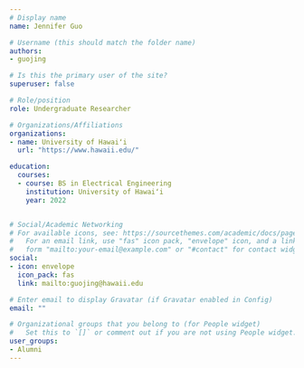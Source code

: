 ```yaml
---
# Display name
name: Jennifer Guo

# Username (this should match the folder name)
authors:
- guojing

# Is this the primary user of the site?
superuser: false

# Role/position
role: Undergraduate Researcher

# Organizations/Affiliations
organizations:
- name: University of Hawaiʻi
  url: "https://www.hawaii.edu/"

education:
  courses:
  - course: BS in Electrical Engineering
    institution: University of Hawaiʻi
    year: 2022


# Social/Academic Networking
# For available icons, see: https://sourcethemes.com/academic/docs/page-builder/#icons
#   For an email link, use "fas" icon pack, "envelope" icon, and a link in the
#   form "mailto:your-email@example.com" or "#contact" for contact widget.
social:
- icon: envelope
  icon_pack: fas
  link: mailto:guojing@hawaii.edu

# Enter email to display Gravatar (if Gravatar enabled in Config)
email: ""

# Organizational groups that you belong to (for People widget)
#   Set this to `[]` or comment out if you are not using People widget.
user_groups:
- Alumni
---
```



